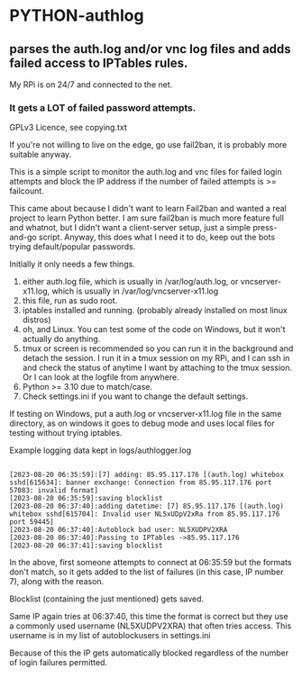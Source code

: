 # PYTHON-authlog

## parses the auth.log and/or vnc log files and adds failed access to IPTables rules.

My RPi is on 24/7 and connected to the net.

### It gets a LOT of failed password attempts.

GPLv3 Licence, see copying.txt

If you're not willing to live on the edge, go use fail2ban, it is probably more suitable anyway.

 This is a simple script to monitor the auth.log and vnc files for failed login attempts and block the IP address
 if the number of failed attempts is >= failcount.

  
 This came about because I didn't want to learn Fail2ban and wanted a real project to learn Python better.
 I am sure fail2ban is much more feature full and whatnot, but I didn't want a client-server setup, just
 a simple press-and-go script.
 Anyway, this does what I need it to do, keep out the bots trying default/popular passwords.
  
 Initially it only needs a few things.
 1. either auth.log file, which is usually in /var/log/auth.log, or vncserver-x11.log, which is usually in /var/log/vncserver-x11.log
 2. this file, run as sudo root.
 3. iptables installed and running. (probably already installed on most linux distros)
 4. oh, and Linux. You can test some of the code on Windows, but it won't actually do anything.
 5. tmux or screen is recommended so you can run it in the background and detach the session.
    I run it in a tmux session on my RPi, and I can ssh in and check the status of anytime I want by
    attaching to the tmux session. Or I can look at the logfile from anywhere.
 6. Python >= 3.10 due to match/case.
 7. Check settings.ini if you want to change the default settings.


If testing on Windows, put a auth.log or vncserver-x11.log file in the same directory, as on windows it goes to debug mode and uses local files for testing without trying iptables.

Example logging data kept in logs/authlogger.log

```

[2023-08-20 06:35:59]:[7] adding: 85.95.117.176 [(auth.log) whitebox sshd[615634]: banner exchange: Connection from 85.95.117.176 port 57083: invalid format]
[2023-08-20 06:35:59]:saving blocklist
[2023-08-20 06:37:40]:adding datetime: [7] 85.95.117.176 [(auth.log) whitebox sshd[615704]: Invalid user NL5xUDpV2xRa from 85.95.117.176 port 59445]
[2023-08-20 06:37:40]:Autoblock bad user: NL5XUDPV2XRA
[2023-08-20 06:37:40]:Passing to IPTables ->85.95.117.176
[2023-08-20 06:37:41]:saving blocklist
```


In the above, first someone attempts to connect at 06:35:59 but the formats don't match, so it gets added to the list of failures (in this case, IP number 7), along with the reason.

Blocklist (containing the just mentioned) gets saved.

Same IP again tries at 06:37:40, this time the format is correct but they use a commonly used username (NL5XUDPV2XRA) that often tries access. This username is in my list of autoblockusers in settings.ini

Because of this the IP gets automatically blocked regardless of the number of login failures permitted.
